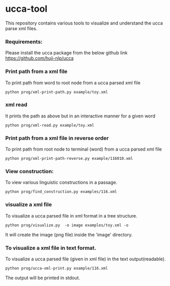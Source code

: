 # ucca-tool

This repository contains various tools to visualize and understand the ucca parse xml files.

### Requirements:

Please install the ucca package from the below github link
https://github.com/huji-nlp/ucca

### Print path from a xml file

To print path from word to root node from a ucca parsed xml file

```
python prog/xml-print-path.py example/toy.xml
```
### xml read 

It prints the path as above but in an interactive manner for a given word
```
python prog/xml-read.py example/toy.xml
```


### Print path from a xml file in reverse order

To print path from root node to terminal (word) from a ucca parsed xml file

```
python prog/xml-print-path-reverse.py example/116010.xml
```


### View construction:

To view various linguistic constructions in a passage.

```
python prog/find_construction.py examples/116.xml
```


### visualize a xml file

To visualize a ucca parsed file in xml format in a tree structure.

```
python prog/visualize.py  -o image examples/toy.xml -o 
```

It will create the image (png file) inside the 'image' directory.


### To visualize a xml file in text format.

To visualize a ucca parsed file (given in xml file) in the text output(readable).

```
python prog/ucca-xml-print.py example/116.xml
```
The output will be printed in stdout.




